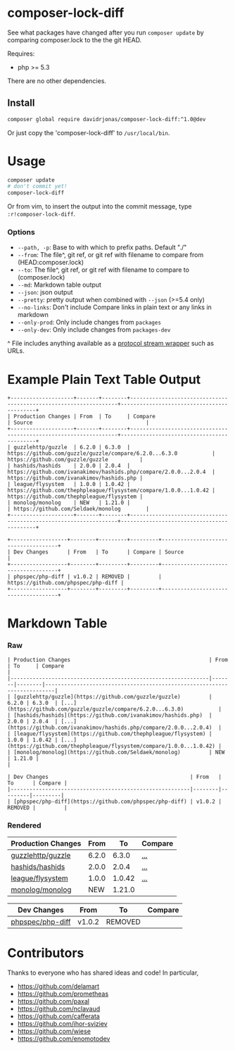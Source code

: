 composer-lock-diff
==================

See what packages have changed after you run `composer update` by comparing composer.lock to the the git HEAD.

Requires:
- php >= 5.3

There are no other dependencies.

Install
-------

```bash
composer global require davidrjonas/composer-lock-diff:^1.0@dev
```

Or just copy the 'composer-lock-diff' to `/usr/local/bin`.

Usage
=====

```bash
composer update
# don't commit yet!
composer-lock-diff
```

Or from vim, to insert the output into the commit message, type `:r!composer-lock-diff`.

### Options

- `--path, -p`: Base to with which to prefix paths. Default "./"
- `--from`: The file^, git ref, or git ref with filename to compare from (HEAD:composer.lock)
- `--to`: The file^, git ref, or git ref with filename to compare to (composer.lock)
- `--md`: Markdown table output
- `--json`: json output
- `--pretty`: pretty output when combined with `--json` (>=5.4 only)
- `--no-links`: Don't include Compare links in plain text or any links in markdown
- `--only-prod`: Only include changes from `packages`
- `--only-dev`: Only include changes from `packages-dev`

^ File includes anything available as a [protocol stream wrapper](http://php.net/manual/en/wrappers.php) such as URLs.

Example Plain Text Table Output
===============================

```
+--------------------+-------+--------+------------------------------------------------------------------+-------------------------------------------+
| Production Changes | From  | To     | Compare                                                          | Source                                    |
+--------------------+-------+--------+------------------------------------------------------------------+-------------------------------------------+
| guzzlehttp/guzzle  | 6.2.0 | 6.3.0  | https://github.com/guzzle/guzzle/compare/6.2.0...6.3.0           | https://github.com/guzzle/guzzle          |
| hashids/hashids    | 2.0.0 | 2.0.4  | https://github.com/ivanakimov/hashids.php/compare/2.0.0...2.0.4  | https://github.com/ivanakimov/hashids.php |
| league/flysystem   | 1.0.0 | 1.0.42 | https://github.com/thephpleague/flysystem/compare/1.0.0...1.0.42 | https://github.com/thephpleague/flysystem |
| monolog/monolog    | NEW   | 1.21.0 |                                                                  | https://github.com/Seldaek/monolog        |
+--------------------+-------+--------+------------------------------------------------------------------+-------------------------------------------+

+------------------+--------+---------+---------+-------------------------------------+
| Dev Changes      | From   | To      | Compare | Source                              |
+------------------+--------+---------+---------+-------------------------------------+
| phpspec/php-diff | v1.0.2 | REMOVED |         | https://github.com/phpspec/php-diff |
+------------------+--------+---------+---------+-------------------------------------+
```

Markdown Table
==============

### Raw

```
| Production Changes                                            | From  | To     | Compare                                                                 |
|---------------------------------------------------------------|-------|--------|-------------------------------------------------------------------------|
| [guzzlehttp/guzzle](https://github.com/guzzle/guzzle)         | 6.2.0 | 6.3.0  | [...](https://github.com/guzzle/guzzle/compare/6.2.0...6.3.0)           |
| [hashids/hashids](https://github.com/ivanakimov/hashids.php)  | 2.0.0 | 2.0.4  | [...](https://github.com/ivanakimov/hashids.php/compare/2.0.0...2.0.4)  |
| [league/flysystem](https://github.com/thephpleague/flysystem) | 1.0.0 | 1.0.42 | [...](https://github.com/thephpleague/flysystem/compare/1.0.0...1.0.42) |
| [monolog/monolog](https://github.com/Seldaek/monolog)         | NEW   | 1.21.0 |                                                                         |

| Dev Changes                                             | From   | To      | Compare |
|---------------------------------------------------------|--------|---------|---------|
| [phpspec/php-diff](https://github.com/phpspec/php-diff) | v1.0.2 | REMOVED |         |
```

### Rendered

| Production Changes                                            | From  | To     | Compare                                                                 |
|---------------------------------------------------------------|-------|--------|-------------------------------------------------------------------------|
| [guzzlehttp/guzzle](https://github.com/guzzle/guzzle)         | 6.2.0 | 6.3.0  | [...](https://github.com/guzzle/guzzle/compare/6.2.0...6.3.0)           |
| [hashids/hashids](https://github.com/ivanakimov/hashids.php)  | 2.0.0 | 2.0.4  | [...](https://github.com/ivanakimov/hashids.php/compare/2.0.0...2.0.4)  |
| [league/flysystem](https://github.com/thephpleague/flysystem) | 1.0.0 | 1.0.42 | [...](https://github.com/thephpleague/flysystem/compare/1.0.0...1.0.42) |
| [monolog/monolog](https://github.com/Seldaek/monolog)         | NEW   | 1.21.0 |                                                                         |

| Dev Changes                                             | From   | To      | Compare |
|---------------------------------------------------------|--------|---------|---------|
| [phpspec/php-diff](https://github.com/phpspec/php-diff) | v1.0.2 | REMOVED |         |

Contributors
============

Thanks to everyone who has shared ideas and code! In particular,

- https://github.com/delamart
- https://github.com/prometheas
- https://github.com/paxal
- https://github.com/nclavaud
- https://github.com/cafferata
- https://github.com/ihor-sviziev
- https://github.com/wiese
- https://github.com/enomotodev

